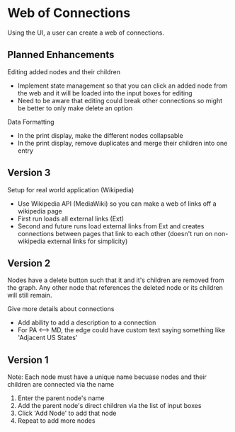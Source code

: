 # Web of Connections

Using the UI, a user can create a web of connections.

## Planned Enhancements

Editing added nodes and their children
- Implement state management so that you can click an added node from the web and it will be loaded into the input boxes for editing
- Need to be aware that editing could break other connections so might be better to only make delete an option

Data Formatting
- In the print display, make the different nodes collapsable
- In the print display, remove duplicates and merge their children into one entry

## Version 3

Setup for real world application (Wikipedia)
- Use Wikipedia API (MediaWiki) so you can make a web of links off a wikipedia page
- First run loads all external links (Ext)
- Second and future runs load  external links from Ext and creates connections between pages that link to each other (doesn't run on non-wikipedia external links for simplicity)

## Version 2

Nodes have a delete button such that it and it's children are removed from the graph.
Any other node that references the deleted node or its children will still remain.

Give more details about connections
- Add ability to add a description to a connection
- For PA <--> MD, the edge could have custom text saying something like 'Adjacent US States' 

## Version 1

Note: Each node must have a unique name becuase nodes and their children are connected via the name

1. Enter the parent node's name
2. Add the parent node's direct children via the list of input boxes
3. Click 'Add Node' to add that node
4. Repeat to add more nodes
